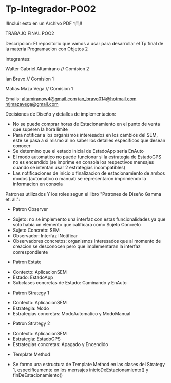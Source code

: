 # Tp-Integrador-POO2
!!Incluir esto en un Archivo PDF 👇🏼!!

TRABAJO FINAL POO2

Descripcion:
El repositorio que vamos a usar para desarrollar el Tp final de la materia Programacion con Objetos 2

Integrantes:

Walter Gabriel Altamirano // Comision 2

Ian Bravo //  Comision 1

Matias Maza Vega // Comision 1

Emails:
altamiranow4@gmail.com
ian_bravo014@hotmail.com
mjmazavega@gmail.com

Decisiones de Diseño y detalles de implementacion:

* No se puede comprar horas de Estacionamiento en el punto de venta que superen la hora limite
* Para notificar a los organismos interesados en los cambios del SEM, este se pasa a si mismo al no saber los detalles especificos que desean conocer
* Se determino que el estado inicial de EstadoApp seria EnAuto
* El modo automatico no puede funcionar si la estrategia de EstadoGPS no es encendido (se imprime en consola los respectivos mensajes cuando se intentan usar 2 estrategias incompatibles)
* Las notificaciones de inicio o finalizacion de estacionamiento de ambos modos (automatico o manual) se representaron imprimiendo la informacion en consola

Patrones utilizados Y los roles segun el libro "Patrones de Diseño Gamma et. al.":

* Patron Observer
- Sujeto: no se implemento una interfaz con estas funcionalidades ya que solo habia un elemento que calificara como Sujeto Concreto
- Sujeto Concreto: SEM
- Observador: Interfaz INotificar
- Observadores concretos: organismos interesados que al momento de creacion se desconocen pero que implementaran la interfaz correspondiente

* Patron Estate
- Contexto: AplicacionSEM
- Estado: EstadoApp
- Subclases concretas de Estado: Caminando y EnAuto

* Patron Strategy 1
- Contexto: AplicacionSEM
- Estrategia: Modo
- Estrategias concretas: ModoAutomatico y ModoManual

* Patron Strategy 2
- Contexto: AplicacionSEM
- Estrategia: EstadoGPS
- Estrategias concretas: Apagado y Encendido

* Template Method
- Se formo una estructura de Template Method en las clases del Strategy 1, especificamente en los mensajes inicioDeEstacionamiento() y finDeEstacionamiento()


